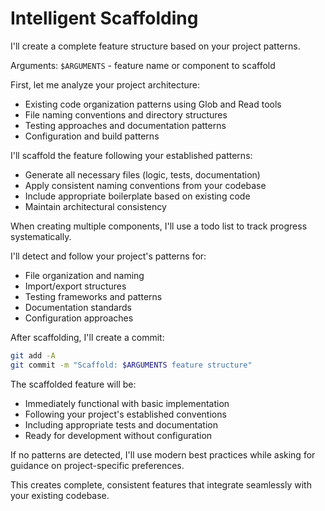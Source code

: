 # Intelligent Scaffolding

I'll create a complete feature structure based on your project patterns.

Arguments: `$ARGUMENTS` - feature name or component to scaffold

First, let me analyze your project architecture:
- Existing code organization patterns using Glob and Read tools
- File naming conventions and directory structures
- Testing approaches and documentation patterns
- Configuration and build patterns

I'll scaffold the feature following your established patterns:
- Generate all necessary files (logic, tests, documentation)
- Apply consistent naming conventions from your codebase
- Include appropriate boilerplate based on existing code
- Maintain architectural consistency

When creating multiple components, I'll use a todo list to track progress systematically.

I'll detect and follow your project's patterns for:
- File organization and naming
- Import/export structures
- Testing frameworks and patterns
- Documentation standards
- Configuration approaches

After scaffolding, I'll create a commit:
```bash
git add -A
git commit -m "Scaffold: $ARGUMENTS feature structure"
```

The scaffolded feature will be:
- Immediately functional with basic implementation
- Following your project's established conventions
- Including appropriate tests and documentation
- Ready for development without configuration

If no patterns are detected, I'll use modern best practices while asking for guidance on project-specific preferences.

This creates complete, consistent features that integrate seamlessly with your existing codebase.